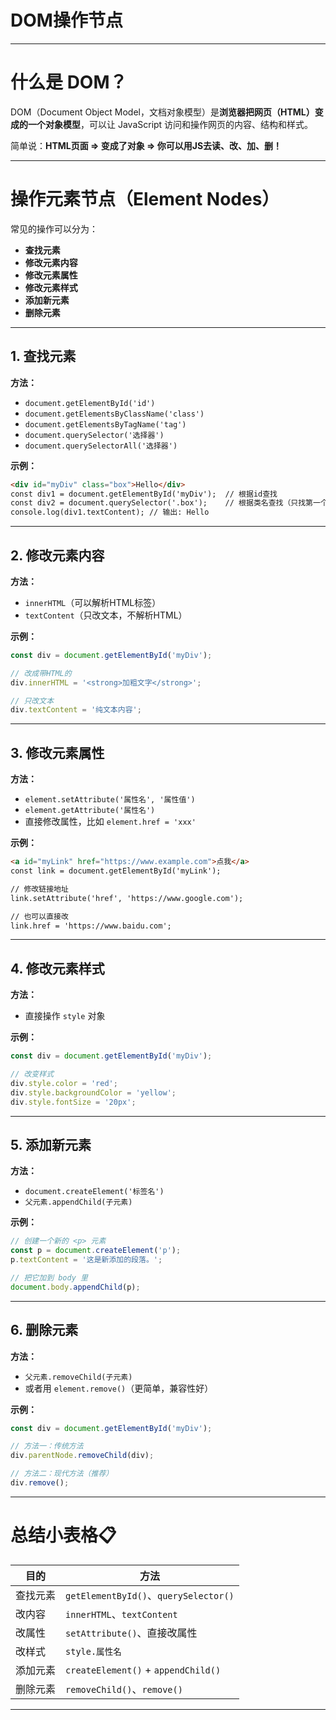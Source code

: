 # DOM操作节点

------

# 什么是 DOM？

DOM（Document Object Model，文档对象模型）是**浏览器把网页（HTML）变成的一个对象模型**，可以让 JavaScript 访问和操作网页的内容、结构和样式。

简单说：**HTML页面 => 变成了对象 => 你可以用JS去读、改、加、删！**

------

# 操作元素节点（Element Nodes）

常见的操作可以分为：

- **查找元素**
- **修改元素内容**
- **修改元素属性**
- **修改元素样式**
- **添加新元素**
- **删除元素**

------

## 1. 查找元素

**方法：**

- `document.getElementById('id')`
- `document.getElementsByClassName('class')`
- `document.getElementsByTagName('tag')`
- `document.querySelector('选择器')`
- `document.querySelectorAll('选择器')`

**示例：**

```html
<div id="myDiv" class="box">Hello</div>
const div1 = document.getElementById('myDiv');  // 根据id查找
const div2 = document.querySelector('.box');    // 根据类名查找（只找第一个）
console.log(div1.textContent); // 输出: Hello
```

------

## 2. 修改元素内容

**方法：**

- `innerHTML`（可以解析HTML标签）
- `textContent`（只改文本，不解析HTML）

**示例：**

```javascript
const div = document.getElementById('myDiv');

// 改成带HTML的
div.innerHTML = '<strong>加粗文字</strong>';

// 只改文本
div.textContent = '纯文本内容';
```

------

## 3. 修改元素属性

**方法：**

- `element.setAttribute('属性名', '属性值')`
- `element.getAttribute('属性名')`
- 直接修改属性，比如 `element.href = 'xxx'`

**示例：**

```html
<a id="myLink" href="https://www.example.com">点我</a>
const link = document.getElementById('myLink');

// 修改链接地址
link.setAttribute('href', 'https://www.google.com');

// 也可以直接改
link.href = 'https://www.baidu.com';
```

------

## 4. 修改元素样式

**方法：**

- 直接操作 `style` 对象

**示例：**

```javascript
const div = document.getElementById('myDiv');

// 改变样式
div.style.color = 'red';
div.style.backgroundColor = 'yellow';
div.style.fontSize = '20px';
```

------

## 5. 添加新元素

**方法：**

- `document.createElement('标签名')`
- `父元素.appendChild(子元素)`

**示例：**

```javascript
// 创建一个新的 <p> 元素
const p = document.createElement('p');
p.textContent = '这是新添加的段落。';

// 把它加到 body 里
document.body.appendChild(p);
```

------

## 6. 删除元素

**方法：**

- `父元素.removeChild(子元素)`
- 或者用 `element.remove()`（更简单，兼容性好）

**示例：**

```javascript
const div = document.getElementById('myDiv');

// 方法一：传统方法
div.parentNode.removeChild(div);

// 方法二：现代方法（推荐）
div.remove();
```

------

# 总结小表格📋

| 目的     | 方法                                  |
| -------- | ------------------------------------- |
| 查找元素 | `getElementById()`、`querySelector()` |
| 改内容   | `innerHTML`、`textContent`            |
| 改属性   | `setAttribute()`、直接改属性          |
| 改样式   | `style.属性名`                        |
| 添加元素 | `createElement()` + `appendChild()`   |
| 删除元素 | `removeChild()`、`remove()`           |

------

